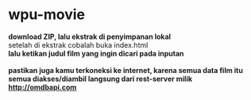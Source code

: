 # wpu-movie

**download ZIP, lalu ekstrak di penyimpanan lokal**<br/>
setelah di ekstrak cobalah buka index.html<br/>
**lalu ketikan judul film yang ingin dicari pada inputan**<br/><br/>
**pastikan juga kamu terkoneksi ke internet, karena semua data film itu semua diakses/diambil langsung dari rest-server milik http://omdbapi.com**
